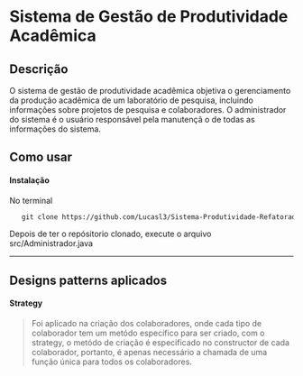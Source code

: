 # Sistema de Gestão de Produtividade Acadêmica

## Descrição

O sistema de gestão de produtividade acadêmica objetiva o gerenciamento da produção acadêmica de um laboratório de pesquisa, incluindo informações sobre projetos de pesquisa e colaboradores. O administrador do sistema é o usuário responsável pela manutençã o de todas as informações do sistema.

## Como usar

#### Instalação

No terminal

```html
   git clone https://github.com/Lucasl3/Sistema-Produtividade-Refatorado.git
```

 Depois de ter o repósitorio clonado, execute o arquivo src/Administrador.java

---

## Designs patterns aplicados
#### Strategy
> Foi aplicado na criação dos colaboradores, onde cada tipo de colaborador tem um metódo específico para ser criado, com o strategy, o metódo de criação é especificado no constructor de cada colaborador, portanto, é apenas necessário a chamada de uma função única para todos os colaboradores.